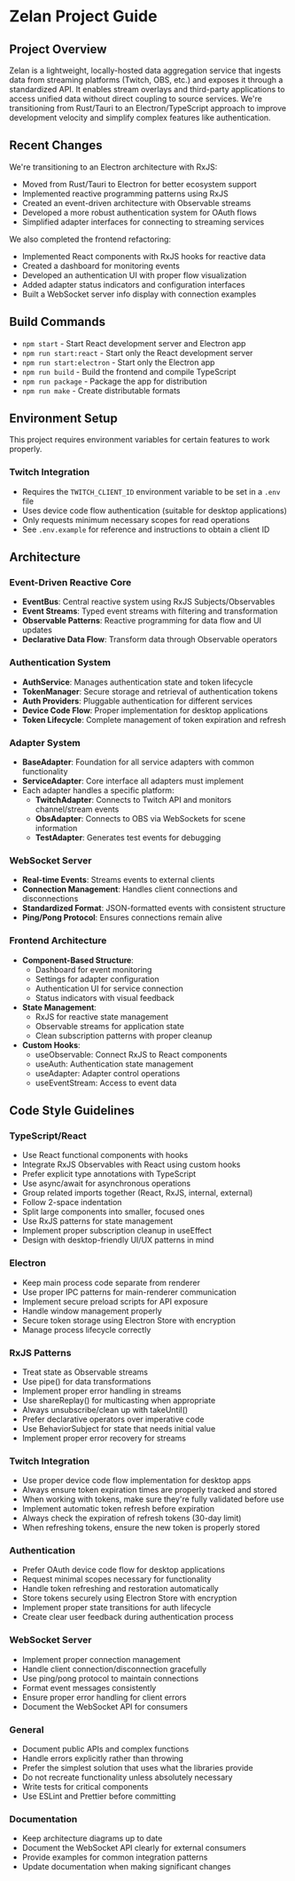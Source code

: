 # Zelan Project Guide

## Project Overview
Zelan is a lightweight, locally-hosted data aggregation service that ingests data from streaming platforms (Twitch, OBS, etc.) and exposes it through a standardized API. It enables stream overlays and third-party applications to access unified data without direct coupling to source services. We're transitioning from Rust/Tauri to an Electron/TypeScript approach to improve development velocity and simplify complex features like authentication.

## Recent Changes
We're transitioning to an Electron architecture with RxJS:
- Moved from Rust/Tauri to Electron for better ecosystem support
- Implemented reactive programming patterns using RxJS
- Created an event-driven architecture with Observable streams
- Developed a more robust authentication system for OAuth flows
- Simplified adapter interfaces for connecting to streaming services

We also completed the frontend refactoring:
- Implemented React components with RxJS hooks for reactive data
- Created a dashboard for monitoring events
- Developed an authentication UI with proper flow visualization
- Added adapter status indicators and configuration interfaces
- Built a WebSocket server info display with connection examples

## Build Commands
- `npm start` - Start React development server and Electron app
- `npm run start:react` - Start only the React development server
- `npm run start:electron` - Start only the Electron app
- `npm run build` - Build the frontend and compile TypeScript
- `npm run package` - Package the app for distribution
- `npm run make` - Create distributable formats

## Environment Setup
This project requires environment variables for certain features to work properly.

### Twitch Integration
- Requires the `TWITCH_CLIENT_ID` environment variable to be set in a `.env` file
- Uses device code flow authentication (suitable for desktop applications)
- Only requests minimum necessary scopes for read operations
- See `.env.example` for reference and instructions to obtain a client ID

## Architecture

### Event-Driven Reactive Core
- **EventBus**: Central reactive system using RxJS Subjects/Observables
- **Event Streams**: Typed event streams with filtering and transformation
- **Observable Patterns**: Reactive programming for data flow and UI updates
- **Declarative Data Flow**: Transform data through Observable operators

### Authentication System
- **AuthService**: Manages authentication state and token lifecycle
- **TokenManager**: Secure storage and retrieval of authentication tokens
- **Auth Providers**: Pluggable authentication for different services
- **Device Code Flow**: Proper implementation for desktop applications
- **Token Lifecycle**: Complete management of token expiration and refresh

### Adapter System
- **BaseAdapter**: Foundation for all service adapters with common functionality
- **ServiceAdapter**: Core interface all adapters must implement
- Each adapter handles a specific platform:
  - **TwitchAdapter**: Connects to Twitch API and monitors channel/stream events
  - **ObsAdapter**: Connects to OBS via WebSockets for scene information
  - **TestAdapter**: Generates test events for debugging

### WebSocket Server
- **Real-time Events**: Streams events to external clients
- **Connection Management**: Handles client connections and disconnections
- **Standardized Format**: JSON-formatted events with consistent structure
- **Ping/Pong Protocol**: Ensures connections remain alive

### Frontend Architecture
- **Component-Based Structure**:
  - Dashboard for event monitoring
  - Settings for adapter configuration
  - Authentication UI for service connection
  - Status indicators with visual feedback
- **State Management**:
  - RxJS for reactive state management
  - Observable streams for application state
  - Clean subscription patterns with proper cleanup
- **Custom Hooks**:
  - useObservable: Connect RxJS to React components
  - useAuth: Authentication state management
  - useAdapter: Adapter control operations
  - useEventStream: Access to event data

## Code Style Guidelines

### TypeScript/React
- Use React functional components with hooks
- Integrate RxJS Observables with React using custom hooks
- Prefer explicit type annotations with TypeScript
- Use async/await for asynchronous operations
- Group related imports together (React, RxJS, internal, external)
- Follow 2-space indentation
- Split large components into smaller, focused ones
- Use RxJS patterns for state management
- Implement proper subscription cleanup in useEffect
- Design with desktop-friendly UI/UX patterns in mind

### Electron
- Keep main process code separate from renderer
- Use proper IPC patterns for main-renderer communication
- Implement secure preload scripts for API exposure
- Handle window management properly
- Secure token storage using Electron Store with encryption
- Manage process lifecycle correctly

### RxJS Patterns
- Treat state as Observable streams
- Use pipe() for data transformations
- Implement proper error handling in streams
- Use shareReplay() for multicasting when appropriate
- Always unsubscribe/clean up with takeUntil()
- Prefer declarative operators over imperative code
- Use BehaviorSubject for state that needs initial value
- Implement proper error recovery for streams

### Twitch Integration
- Use proper device code flow implementation for desktop apps
- Always ensure token expiration times are properly tracked and stored
- When working with tokens, make sure they're fully validated before use
- Implement automatic token refresh before expiration
- Always check the expiration of refresh tokens (30-day limit)
- When refreshing tokens, ensure the new token is properly stored

### Authentication
- Prefer OAuth device code flow for desktop applications
- Request minimal scopes necessary for functionality
- Handle token refreshing and restoration automatically
- Store tokens securely using Electron Store with encryption
- Implement proper state transitions for auth lifecycle
- Create clear user feedback during authentication process

### WebSocket Server
- Implement proper connection management
- Handle client connection/disconnection gracefully
- Use ping/pong protocol to maintain connections
- Format event messages consistently
- Ensure proper error handling for client errors
- Document the WebSocket API for consumers

### General
- Document public APIs and complex functions
- Handle errors explicitly rather than throwing
- Prefer the simplest solution that uses what the libraries provide
- Do not recreate functionality unless absolutely necessary
- Write tests for critical components
- Use ESLint and Prettier before committing

### Documentation
- Keep architecture diagrams up to date
- Document the WebSocket API clearly for external consumers
- Provide examples for common integration patterns
- Update documentation when making significant changes

